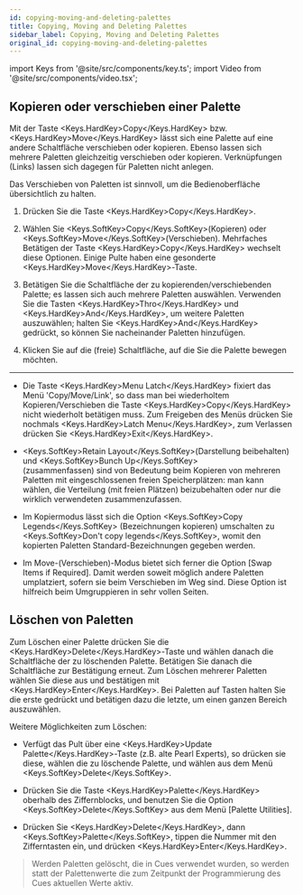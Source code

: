 ```yaml
---
id: copying-moving-and-deleting-palettes
title: Copying, Moving and Deleting Palettes
sidebar_label: Copying, Moving and Deleting Palettes
original_id: copying-moving-and-deleting-palettes
---
```


import Keys from '@site/src/components/key.ts';
import Video from '@site/src/components/video.tsx';

## Kopieren oder verschieben einer Palette

Mit der Taste <Keys.HardKey>Copy</Keys.HardKey> bzw. <Keys.HardKey>Move</Keys.HardKey> lässt sich eine Palette auf eine
andere Schaltfläche verschieben oder kopieren. Ebenso lassen sich
mehrere Paletten gleichzeitig verschieben oder kopieren. Verknüpfungen
(Links) lassen sich dagegen für Paletten nicht anlegen.

Das Verschieben von Paletten ist sinnvoll, um die Bedienoberfläche
übersichtlich zu halten.

1.  Drücken Sie die Taste <Keys.HardKey>Copy</Keys.HardKey>.

2.  Wählen Sie <Keys.SoftKey>Copy</Keys.SoftKey>(Kopieren) oder <Keys.SoftKey>Move</Keys.SoftKey>(Verschieben). Mehrfaches
	Betätigen der Taste <Keys.HardKey>Copy</Keys.HardKey> wechselt diese Optionen. Einige Pulte haben
	eine gesonderte <Keys.HardKey>Move</Keys.HardKey>-Taste.

3.  Betätigen Sie die Schaltfläche der zu kopierenden/verschiebenden 
	Palette; es lassen sich auch mehrere Paletten auswählen.
	Verwenden Sie die Tasten <Keys.HardKey>Thro</Keys.HardKey> und <Keys.HardKey>And</Keys.HardKey>, um weitere Paletten
	auszuwählen; halten Sie <Keys.HardKey>And</Keys.HardKey> gedrückt, so können Sie nacheinander
	Paletten hinzufügen.

4.  Klicken Sie auf die (freie) Schaltfläche, auf die Sie die Palette
	bewegen möchten.

---

-   Die Taste <Keys.HardKey>Menu Latch</Keys.HardKey> fixiert das Menü 'Copy/Move/Link', so dass
    man bei wiederholtem Kopieren/Verschieben die Taste <Keys.HardKey>Copy</Keys.HardKey> nicht
    wiederholt betätigen muss. Zum Freigeben des Menüs drücken Sie
    nochmals <Keys.HardKey>Latch Menu</Keys.HardKey>, zum Verlassen drücken Sie <Keys.HardKey>Exit</Keys.HardKey>.

-   <Keys.SoftKey>Retain Layout</Keys.SoftKey>(Darstellung beibehalten) und <Keys.SoftKey>Bunch Up</Keys.SoftKey>\
    (zusammenfassen) sind von Bedeutung beim Kopieren von mehreren
    Paletten mit eingeschlossenen freien Speicherplätzen: man kann
    wählen, die Verteilung (mit freien Plätzen) beizubehalten oder nur
    die wirklich verwendeten zusammenzufassen.

-   Im Kopiermodus lässt sich die Option <Keys.SoftKey>Copy Legends</Keys.SoftKey>
    (Bezeichnungen kopieren) umschalten zu <Keys.SoftKey>Don't copy legends</Keys.SoftKey>,
    womit den kopierten Paletten Standard-Bezeichnungen gegeben werden.

-   Im Move-(Verschieben)-Modus bietet sich ferner die Option \[Swap
    Items if Required\]. Damit werden soweit möglich andere Paletten
    umplatziert, sofern sie beim Verschieben im Weg sind. Diese Option
    ist hilfreich beim Umgruppieren in sehr vollen Seiten.

## Löschen von Paletten

Zum Löschen einer Palette drücken Sie die <Keys.HardKey>Delete</Keys.HardKey>-Taste und wählen
danach die Schaltfläche der zu löschenden Palette. Betätigen Sie danach
die Schaltfläche zur Bestätigung erneut. Zum Löschen mehrerer Paletten
wählen Sie diese aus und bestätigen mit <Keys.HardKey>Enter</Keys.HardKey>. Bei Paletten auf
Tasten halten Sie die erste gedrückt und betätigen dazu die letzte, um
einen ganzen Bereich auszuwählen.

Weitere Möglichkeiten zum Löschen:

-   Verfügt das Pult über eine <Keys.HardKey>Update Palette</Keys.HardKey>-Taste (z.B. alte Pearl
    Experts), so drücken sie diese, wählen die zu löschende Palette, und
    wählen aus dem Menü <Keys.SoftKey>Delete</Keys.SoftKey>.

-   Drücken Sie die Taste <Keys.HardKey>Palette</Keys.HardKey> oberhalb des Ziffernblocks, und
    benutzen Sie die Option <Keys.SoftKey>Delete</Keys.SoftKey> aus dem Menü \[Palette
    Utilities\].

-   Drücken Sie <Keys.HardKey>Delete</Keys.HardKey>, dann <Keys.SoftKey>Palette</Keys.SoftKey>, tippen die Nummer mit den
    Zifferntasten ein, und drücken <Keys.HardKey>Enter</Keys.HardKey>.

>   Werden Paletten gelöscht, die in Cues verwendet wurden, so werden
    statt der Palettenwerte die zum Zeitpunkt der Programmierung des
    Cues aktuellen Werte aktiv.
